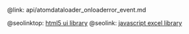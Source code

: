 @link: api/atomdataloader_onloaderror_event.md

@seolinktop: [html5 ui library](https://webix.com)
@seolink: [javascript excel library](https://webix.com/widget/excel_viewer/)